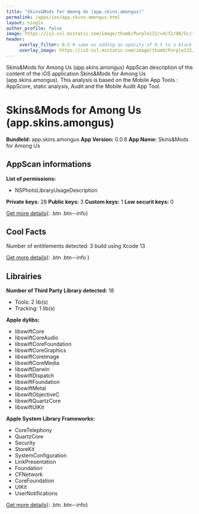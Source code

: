 ```yaml
---
title: "Skins&Mods for Among Us (app.skins.amongus)"
permalink: /apps/ios/app.skins.amongus.html
layout: single
author_profile: false
image: https://is2-ssl.mzstatic.com/image/thumb/Purple122/v4/f2/98/5c/f2985c3f-7253-9595-bee3-f2b1f719edb6/AppIcon-0-0-1x_U007emarketing-0-0-0-6-0-0-sRGB-0-0-0-GLES2_U002c0-512MB-85-220-0-0.png/512x512bb.jpg
header: 
     overlay_filter: 0.5 # same as adding an opacity of 0.5 to a black background
     overlay_image: https://is2-ssl.mzstatic.com/image/thumb/Purple122/v4/f2/98/5c/f2985c3f-7253-9595-bee3-f2b1f719edb6/AppIcon-0-0-1x_U007emarketing-0-0-0-6-0-0-sRGB-0-0-0-GLES2_U002c0-512MB-85-220-0-0.png/512x512bb.jpg
---
```

Skins&Mods for Among Us (app.skins.amongus) AppScan description of the content of the iOS application Skins&Mods for Among Us (app.skins.amongus). This analysis is based on the Mobile App Tools : AppScore, static analysis, Audit and the Mobile Audit App Tool.

# Skins&Mods for Among Us (app.skins.amongus)

**BundleId:** app.skins.amongus
**App Version:** 0.0.8
**App Name:** Skins&Mods for Among Us


## AppScan informations 

**List of permissions:** 
- NSPhotoLibraryUsageDescription
  
  
**Private keys:** 28
**Public keys:** 3
**Custom keys:** 1
**Low securit keys:** 0
  
[Get more details](/pricing.html){: .btn .btn--info}

## Cool Facts

Number of entitlements detected: 3
build using Xcode 13
  
[Get more details](/pricing.html){: .btn .btn--info }

## Librairies 
**Number of Third Party Library detected:** 18
- Tools: 2 lib(s)
- Tracking: 1 lib(s)


**Apple dylibs:**
- libswiftCore
- libswiftCoreAudio
- libswiftCoreFoundation
- libswiftCoreGraphics
- libswiftCoreImage
- libswiftCoreMedia
- libswiftDarwin
- libswiftDispatch
- libswiftFoundation
- libswiftMetal
- libswiftObjectiveC
- libswiftQuartzCore
- libswiftUIKit


**Apple System Library Frameworks:**
- CoreTelephony
- QuartzCore
- Security
- StoreKit
- SystemConfiguration
- LinkPresentation
- Foundation
- CFNetwork
- CoreFoundation
- UIKit
- UserNotifications


  
[Get more details](/pricing.html){: .btn .btn--info}

